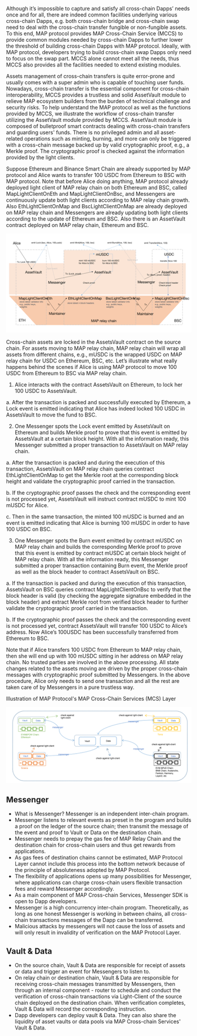 Although it’s impossible to capture and satisfy all cross-chain Dapps’ needs once and for all, there are indeed common facilities underlying various cross-chain Dapps, e.g. both cross-chain bridge and cross-chain swap need to deal with the cross-chain transfer fungible or non-fungible assets. To this end, MAP protocol provides MAP Cross-Chain Service (MCCS) to provide common modules needed by cross-chain Dapps to further lower the threshold of building cross-chain Dapps with MAP protocol. Ideally, with MAP protocol, developers trying to build cross-chain swap Dapps only need to focus on the swap part. MCCS alone cannot meet all the needs, thus MCCS also provides all the facilities needed to extend existing modules.

Assets management of cross-chain transfers is quite error-prone and usually comes with a super admin who is capable of touching user funds. Nowadays, cross-chain transfer is the essential component for cross-chain interoperability, MCCS provides a trustless and solid AssetVault module to relieve MAP ecosystem builders from the burden of technical challenge and security risks. To help understand the MAP protocol as well as the functions provided by MCCS, we illustrate the workflow of cross-chain transfer utilizing the AssetVault module provided by MCCS. AssetVault module is composed of bulletproof smart contracts dealing with cross-chain transfers and guarding users' funds. There is no privileged admin and all asset-related operations such as minting, burning, and more can only be triggered with a cross-chain message backed up by valid cryptographic proof, e.g., a Merkle proof. The cryptographic proof is checked against the information provided by the light clients.

Suppose Ethereum and Binance Smart Chain are already supported by MAP protocol and Alice wants to transfer 100 USDC from Ethereum to BSC with MAP protocol. Note that before Alice doing anything, MAP protocol already deployed light client of MAP relay chain on both Ethereum and BSC, called MapLightClientOnEth and MapLightClientOnBsc, and Messengers are continuously update both light clients according to MAP relay chain growth. Also EthLightClientOnMap and BscLightClientOnMap are already deployed on MAP relay chain and Messengers are already updating both light clients according to the update of Ethereum and BSC. Also there is an AssetVault contract deployed on MAP relay chain, Ethereum and BSC.

![](mcs-asset.png)

Cross-chain assets are locked in the AssetsVault contract on the source chain. For assets moving to MAP relay chain, MAP relay chain will wrap all assets from different chains, e.g., mUSDC is the wrapped USDC on MAP relay chain for USDC on Ethereum, BSC, etc. Let’s illustrate what really happens behind the scenes if Alice is using MAP protocol to move 100 USDC from Ethereum to BSC via MAP relay chain.

1. Alice interacts with the contract AssetsVault on Ethereum, to lock her 100 USDC to AssetsVault.

a. After the transaction is packed and successfully executed by Ethereum, a Lock event is emitted indicating that Alice has indeed locked 100 USDC in AssetsVault to move the fund to BSC.

2. One Messenger spots the Lock event emitted by AssetsVault on Ethereum and builds Merkle proof to prove that this event is emitted by AssetsVault at a certain block height. With all the information ready, this Messenger submitted a proper transaction to AssetsVault on MAP relay chain.

a. After the transaction is packed and during the execution of this transaction, AssetsVault on MAP relay chain queries contract EthLightClientOnMap to get the Merkle root at the corresponding block height and validate the cryptographic proof carried in the transaction.

b. If the cryptographic proof passes the check and the corresponding event is not processed yet, AssetsVault will instruct contract mUSDC to mint 100 mUSDC for Alice.

c. Then in the same transaction, the minted 100 mUSDC is burned and an event is emitted indicating that Alice is burning 100 mUSDC in order to have 100 USDC on BSC.

3. One Messenger spots the Burn event emitted by contract mUSDC on MAP relay chain and builds the corresponding Merkle proof to prove that this event is emitted by contract mUSDC at certain block height of MAP relay chain. With all the information ready, this Messenger submitted a proper transaction containing Burn event, the Merkle proof as well as the block header to contract AssetsVault on BSC.

a. If the transaction is packed and during the execution of this transaction, AssetsVault on BSC queries contract MapLightClientOnBsc to verify that the block header is valid (by checking the aggregate signature embedded in the block header) and extract Merkle root from verified block header to further  validate the cryptographic proof carried in the transaction.

b. If the cryptographic proof passes the check and the corresponding event is not processed yet, contract AssetsVault will transfer 100 USDC to Alice’s address. Now Alice’s 100USDC has been successfully transferred from Ethereum to BSC.

Note that if Alice transfers 100 USDC from Ethereum to MAP relay chain, then she will end up with 100 mUSDC sitting in her address on MAP relay chain. No trusted parties are involved in the above processing. All state changes related to the assets moving are driven by the proper cross-chain messages with cryptographic proof submitted by Messengers. In the above procedure, Alice only needs to send one transaction and all the rest are taken care of by Messengers in a pure trustless way.

Illustration of MAP Protocol's MAP Cross-Chain Services (MCS) Layer

![](mcs-data.png)

## Messenger
- What is Messenger? Messenger is an independent inter-chain program.
- Messenger listens to relevant events as preset in the program and builds a proof on the ledger of the source chain; then transmit the message of the event and proof to Vault or Data on the destination chain.
- Messenger needs to prepay the gas fee of MAP Relay Chain and the destination chain for cross-chain users and thus get rewards from applications.
- As gas fees of destination chains cannot be estimated, MAP Protocol Layer cannot include this process into the bottom network because of the principle of absoluteness adopted by MAP Protocol.
- The flexibility of applications opens up many possibilities for Messenger, where applications can charge cross-chain users flexible transaction fees and reward Messenger accordingly.
- As a main component of MAP Cross-chain Services, Messenger SDK is open to Dapp developers.
- Messenger is a high concurrency inter-chain program. Theoretically, as long as one honest Messenger is working in between chains, all cross-chain transactions messages of the Dapp can be transferred.
- Malicious attacks by messengers will not cause the loss of assets and will only result in invalidity of verification on the MAP Protocol Layer.

## Vault & Data
- On the source chain, Vault & Data are responsible for receipt of assets or data and trigger an event for Messengers to listen to.
- On relay chain or destination chain, Vault & Data are responsible for receiving cross-chain messages transmitted by Messengers, then through an internal component - router to schedule and conduct the verification of cross-chain transactions via Light-Client of the source chain deployed on the destination chain. When verification completes, Vault & Data will record the corresponding instruction.
- Dapp developers can deploy vault & Data. They can also share the liquidity of asset vaults or data pools via MAP Cross-chain Services' Vault & Data.
